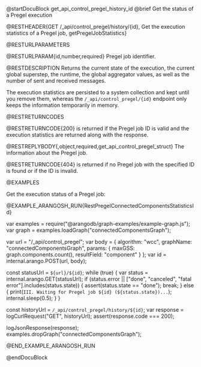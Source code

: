 @startDocuBlock get_api_control_pregel_history_id
@brief Get the status of a Pregel execution

@RESTHEADER{GET /_api/control_pregel/history/{id}, Get the execution statistics of a Pregel job, getPregelJobStatistics}

@RESTURLPARAMETERS

@RESTURLPARAM{id,number,required}
Pregel job identifier.

@RESTDESCRIPTION
Returns the current state of the execution, the current global superstep, the
runtime, the global aggregator values, as well as the number of sent and
received messages.

The execution statistics are persisted to a system collection and kept until you
remove them, whereas the `/_api/control_pregel/{id}` endpoint only keeps the
information temporarily in memory.

@RESTRETURNCODES

@RESTRETURNCODE{200}
is returned if the Pregel job ID is valid and the execution statistics are
returned along with the response.

@RESTREPLYBODY{,object,required,get_api_control_pregel_struct}
The information about the Pregel job.

@RESTRETURNCODE{404}
is returned if no Pregel job with the specified ID is found or if the ID
is invalid.

@EXAMPLES

Get the execution status of a Pregel job:

@EXAMPLE_ARANGOSH_RUN{RestPregelConnectedComponentsStatisticsId}

var examples = require("@arangodb/graph-examples/example-graph.js");
var graph = examples.loadGraph("connectedComponentsGraph");

var url = "/_api/control_pregel";
var body = {
  algorithm: "wcc",
  graphName: "connectedComponentsGraph",
  params: {
    maxGSS: graph.components.count(),
    resultField: "component"
  }
};
var id = internal.arango.POST(url, body);

const statusUrl = `${url}/${id}`;
while (true) {
var status = internal.arango.GET(statusUrl);
if (status.error || ["done", "canceled", "fatal error"].includes(status.state)) {
assert(status.state == "done");
break;
} else {
print(`III. Waiting for Pregel job ${id} (${status.state})...`);
internal.sleep(0.5);
}
}

const historyUrl = `/_api/control_pregel/history/${id}`;
var response = logCurlRequest("GET", historyUrl);
assert(response.code === 200);

logJsonResponse(response);
examples.dropGraph("connectedComponentsGraph");

@END_EXAMPLE_ARANGOSH_RUN

@endDocuBlock
